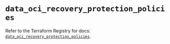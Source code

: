 # `data_oci_recovery_protection_policies`

Refer to the Terraform Registry for docs: [`data_oci_recovery_protection_policies`](https://registry.terraform.io/providers/oracle/oci/6.18.0/docs/data-sources/recovery_protection_policies).
